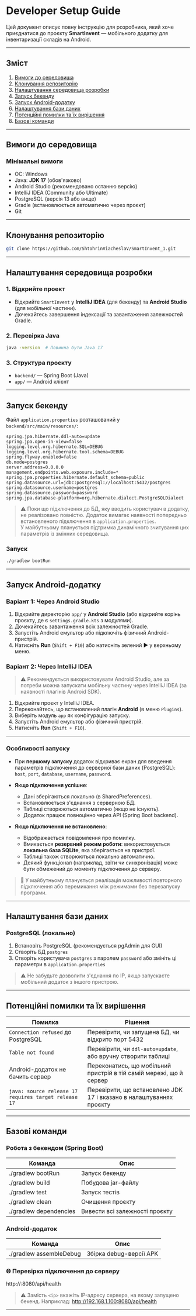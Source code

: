 # Developer Setup Guide

Цей документ описує повну інструкцію для розробника, який хоче приєднатися до проєкту **SmartInvent** — мобільного додатку для інвентаризації складів на Android.

---

## Зміст

1. [Вимоги до середовища](#вимоги-до-середовища)
2. [Клонування репозиторію](#клонування-репозиторію)
3. [Налаштування середовища розробки](#налаштування-середовища-розробки)
4. [Запуск бекенду](#запуск-бекенду)
5. [Запуск Android-додатку](#запуск-android-додатку)
6. [Налаштування бази даних](#налаштування-бази-даних)
7. [Потенційні помилки та їх вирішення](#потенційні-помилки-та-їх-врішення)
8. [Базові команди](#базові-команди)

---

## Вимоги до середовища

### Мінімальні вимоги

- ОС: Windows
- Java: **JDK 17** (обов'язково)
- Android Studio (рекомендовано останню версію)
- IntelliJ IDEA (Community або Ultimate)
- PostgreSQL (версія 13 або вище)
- Gradle (встановлюється автоматично через проєкт)
- Git


---

## Клонування репозиторію

```bash
git clone https://github.com/ShtohrinViacheslaV/SmartInvent_1.git
```

---

## Налаштування середовища розробки

### 1. Відкрийте проект

- Відкрийте `SmartInvent` у **IntelliJ IDEA** (для бекенду) та **Android Studio** (для мобільної частини).
- Дочекайтесь завершення індексації та завантаження залежностей Gradle.

### 2. Перевірка Java

```bash
java -version  # Повинна бути Java 17
```

### 3. Структура проєкту

- `backend/` — Spring Boot (Java)
- `app/` — Android клієнт

---

## Запуск бекенду

Файл `application.properties` розташований у `backend/src/main/resources/`:

```properties
spring.jpa.hibernate.ddl-auto=update
spring.jpa.open-in-view=false
logging.level.org.hibernate.SQL=DEBUG
logging.level.org.hibernate.tool.schema=DEBUG
spring.flyway.enabled=false
db.mode=postgres
server.address=0.0.0.0
management.endpoints.web.exposure.include=*
spring.jpa.properties.hibernate.default_schema=public
spring.datasource.url=jdbc:postgresql://localhost:5432/postgres
spring.datasource.username=postgres
spring.datasource.password=password
spring.jpa.database-platform=org.hibernate.dialect.PostgreSQLDialect
```

> ⚠️ Поки що підключення до БД, яку вводить користувач в додатку, не реалізовано повністю. Додаток вимагає наявності попередньо встановленого підключення в `application.properties`.  
> У майбутньому планується підтримка динамічного зчитування цих параметрів із змінних середовища.

### Запуск

```bash
./gradlew bootRun
```

---
## Запуск Android-додатку

### Варіант 1: Через Android Studio

1. Відкрийте директорію `app/` у **Android Studio** (або відкрийте корінь проєкту, де є `settings.gradle.kts` з модулями).
2. Дочекайтесь завантаження всіх залежностей Gradle.
3. Запустіть Android емультор або підключіть фізичний Android-пристрій.
4. Натисніть **Run** (`Shift + F10`) або натисніть зелений ▶️ у верхньому меню.

### Варіант 2: Через IntelliJ IDEA

> ⚠️ Рекомендується використовувати Android Studio, але за потреби можна запускати мобільну частину через IntelliJ IDEA (за наявності плагінів Android SDK).

1. Відкрийте проєкт у IntelliJ IDEA.
2. Переконайтесь, що встановлений плагін **Android** (в меню `Plugins`).
3. Виберіть модуль `app` як конфігурацію запуску.
4. Запустіть Android емультор або фізичний пристрій.
5. Натисніть **Run** (`Shift + F10`).

---

### Особливості запуску

- При **першому запуску** додаток відкриває екран для введення параметрів підключення до серверної бази даних (PostgreSQL):  
  `host`, `port`, `database`, `username`, `password`.

- **Якщо підключення успішне**:
    - Дані зберігаються локально (в SharedPreferences).
    - Встановлюється з'єднання з серверною БД.
    - Таблиці створюються автоматично (якщо не існують).
    - Додаток працює повноцінно через API (Spring Boot backend).

- **Якщо підключення не встановлено**:
    - Відображається повідомлення про помилку.
    - Вмикається **резервний режим роботи**: використовується **локальна база SQLite**, яка зберігається на пристрої.
    - Таблиці також створюються локально автоматично.
    - Деякий функціонал (наприклад, звіти чи синхронізація) може бути обмежений до моменту підключення до серверу.

> 🔄 У майбутньому планується реалізація можливості повторного підключення або перемикання між режимами без перезапуску програми.

---

## Налаштування бази даних

### PostgreSQL (локально)

1. Встановіть PostgreSQL (рекомендується pgAdmin для GUI)
2. Створіть БД `postgres`
3. Створіть користувача `postgres` з паролем `password` або змініть ці параметри в `application.properties`

> ⚠️ Не забудьте дозволити з'єднання по IP, якщо запускаєте мобільний додаток з іншого пристрою.

---

## Потенційні помилки та їх вирішення

| Помилка                                              | Рішення                                                             |
|------------------------------------------------------|----------------------------------------------------------------------|
| `Connection refused` до PostgreSQL                   | Перевірити, чи запущена БД, чи відкрито порт 5432                   |
| `Table not found`                                    | Перевірити, чи `ddl-auto=update`, або вручну створити таблиці       |
| Android-додаток не бачить сервер                     | Переконатись, що мобільний пристрій в тій самій мережі, що й сервер |
| `java: source release 17 requires target release 17` | Перевірити, що встановлено JDK 17 і вказано в налаштуваннях проєкту |

---

## Базові команди

### Робота з бекендом (Spring Boot)

| Команда                         | Опис                                        |
|---------------------------------|-------------------------------------------------|
| ./gradlew bootRun               | Запуск бекенду|
| ./gradlew build                 |  Побудова jar-файлу|
| ./gradlew test                  | Запуск тестів |
| ./gradlew clean                 | Очищення проєкту |
| ./gradlew dependencies          | Вивести всі залежності проєкту |


### Android-додаток

| Команда                         | Опис                                        |
|---------------------------------|-------------------------------------------------|
| ./gradlew assembleDebug               | Збірка debug-версії APK|


### 🌐 Перевірка підключення до серверу


http://<ip>:8080/api/health 
> ⚠️ Замість `<ip>` вкажіть IP-адресу сервера, на якому запущено бекенд. Наприклад: http://192.168.1.100:8080/api/health




---